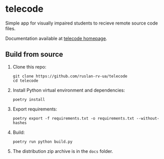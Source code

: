 # telecode

Simple app for visually impaired students to recieve remote source code files.

Documentation available at [telecode homepage](http://ruslan.rv.ua/telecode/).

## Build from source

1. Clone this repo:

	```
	git clone https://github.com/ruslan-rv-ua/telecode
	cd telecode
	```

1. Install Python virtual environment and dependencies:

	```
	poetry install
	```

1. Export requirements:

	`poetry export -f requirements.txt -o requirements.txt --without-hashes`

1. Build:

	```
	poetry run python build.py
	```

1. The distribution zip archive is in the `docs` folder.

